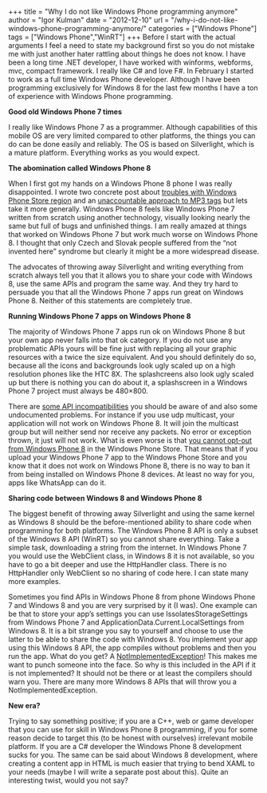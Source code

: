 +++
title = "Why I do not like Windows Phone programming anymore"
author = "Igor Kulman"
date = "2012-12-10"
url = "/why-i-do-not-like-windows-phone-programming-anymore/"
categories = ["Windows Phone"]
tags = ["Windows Phone","WinRT"]
+++
Before I start with the actual arguments I feel a need to state my background first so you do not mistake me with just another hater rattling about things he does not know. I have been a long time .NET developer, I have worked with winforms, webforms, mvc, compact framework. I really like C# and love F#. In February I started to work as a full time Windows Phone developer. Although I have been programming exclusively for Windows 8 for the last few months I have a ton of experience with Windows Phone programming. 

**Good old Windows Phone 7 times**

I really like Windows Phone 7 as a programmer. Although capabilities of this mobile OS are very limited compared to other platforms, the things you can do can be done easily and reliably. The OS is based on Silverlight, which is a mature platform. Everything works as you would expect.

**The abomination called Windows Phone 8**

When I first got my hands on a Windows Phone 8 phone I was really disappointed. I wrote two concrete post about [troubles with Windows Phone Store region][1] and an [unaccountable approach to MP3 tags][2] but lets take it more generally. Windows Phone 8 feels like Windows Phone 7 written from scratch using another technology, visually looking nearly the same but full of bugs and unfinished things. I am really amazed at things that worked on Windows Phone 7 but work much worse on Windows Phone 8. I thought that only Czech and Slovak people suffered from the &#8220;not invented here&#8221; syndrome but clearly it might be a more widespread disease. 

<!--more-->

The advocates of throwing away Silverlight and writing everything from scratch always tell you that it allows you to share your code with Windows 8, use the same APIs and program the same way. And they try hard to persuade you that all the Windows Phone 7 apps run great on Windows Phone 8. Neither of this statements are completely true.

**Running Windows Phone 7 apps on Windows Phone 8**

The majority of Windows Phone 7 apps run ok on Windows Phone 8 but your own app never falls into that ok category. If you do not use any problematic APIs yours will be fine just with replacing all your graphic resources with a twice the size equivalent. And you should definitely do so, because all the icons and backgrounds look ugly scaled up on a high resolution phones like the HTC 8X. The splashcreens also look ugly scaled up but there is nothing you can do about it, a splashscreen in a Windows Phone 7 project must always be 480&#215;800.

There are [some API incompatibilities][3] you should be aware of and also some undocumented problems. For instance if you use udp multicast, your application will not work on Windows Phone 8. It will join the multicast group but will neither send nor receive any packets. No error or exception thrown, it just will not work. What is even worse is that [you cannot opt-out from Windows Phone 8][4] in the Windows Phone Store. That means that if you upload your Windows Phone 7 app to the Windows Phone Store and you know that it does not work on Windows Phone 8, there is no way to ban it from being installed on Windows Phone 8 devices. At least no way for you, apps like WhatsApp can do it.

**Sharing code between Windows 8 and Windows Phone 8**

The biggest benefit of throwing away Silverlight and using the same kernel as Windows 8 should be the before-mentioned ability to share code when programming for both platforms. The Windows Phone 8 API is only a subset of the Windows 8 API (WinRT) so you cannot share everything. Take a simple task, downloading a string from the internet. In Windows Phone 7 you would use the WebClient class, in Windows 8 it is not available, so you have to go a bit deeper and use the HttpHandler class. There is no HttpHandler only WebClient so no sharing of code here. I can state many more examples. 

Sometimes you find APIs in Windows Phone 8 from phone Windows Phone 7 and Windows 8 and you are very surprised by it (I was). One example can be that to store your app&#8217;s settings you can use IssolatesStorageSettings from Windows Phone 7 and ApplicationData.Current.LocalSettings from Windows 8. It is a bit strange you say to yourself and choose to use the latter to be able to share the code with Windows 8. You implement your app using this Windows 8 API, the app compiles without problems and then you run the app. What do you get? A [NotImplementedException][5]! This makes me want to punch someone into the face. So why is this included in the API if it is not implemented? It should not be there or at least the compilers should warn you. There are many more Windows 8 APIs that will throw you a NotImplementedException. 

**New era?**

Trying to say something positive; if you are a C++, web or game developer that you can use for skill in Windows Phone 8 programming, if you for some reason decide to target this (to be honest with ourselves) irrelevant mobile platform. If you are a C# developer the Windows Phone 8 development sucks for you. The same can be said about Windows 8 development, where creating a content app in HTML is much easier that trying to bend XAML to your needs (maybe I will write a separate post about this). Quite an interesting twist, would you not say?

 [1]: http://blog.kulman.sk/store-region-messed-up-in-windows-phone-8/
 [2]: http://blog.kulman.sk/htc-8x-windows-phone-8-and-playing-music/
 [3]: http://msdn.microsoft.com/en-us/library/windowsphone/develop/jj206947(v=vs.105).aspx
 [4]: http://stackoverflow.com/questions/13702991/is-there-a-way-to-opt-out-from-wp8-when-submiting-an-windows-phone-app/
 [5]: https://twitter.com/igorkulman/status/276698899689914368
